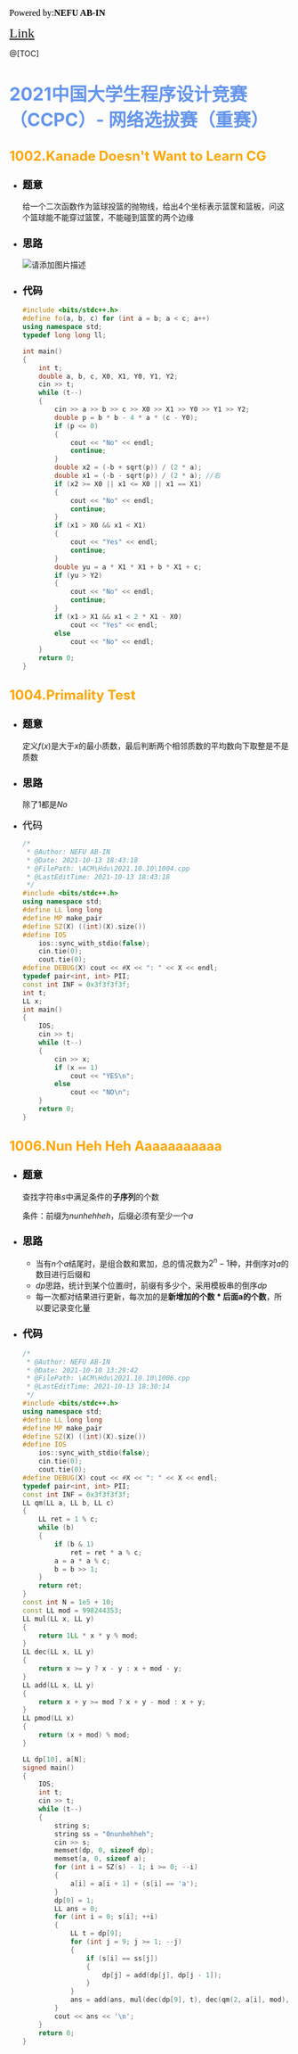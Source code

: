 <font color=#000000	size=3 face=楷体>Powered by:**NEFU AB-IN**</font>

<font color=#FFA500 size=5 face=楷体>[Link](http://acm.hdu.edu.cn/contest/problems?cid=1038)</font>

@[TOC]

# <font color=#6495ED size=6 >  2021中国大学生程序设计竞赛（CCPC）- 网络选拔赛（重赛）</font>

## <font color=#FFA500 size=5>1002.Kanade Doesn't Want to Learn CG</font>

* ### <font color=#000000 size=4 face=粗体>题意</font>

  给一个二次函数作为篮球投篮的抛物线，给出4个坐标表示篮筐和篮板，问这个篮球能不能穿过篮筐，不能碰到篮筐的两个边缘

* ### <font color=#000000 size=4 face=粗体>思路</font>

  ![请添加图片描述](https://img-blog.csdnimg.cn/466288eb93a04c61ac1b763dae9bfdfe.png?x-oss-process=image/watermark,type_ZHJvaWRzYW5zZmFsbGJhY2s,shadow_50,text_Q1NETiBA5rCU5rS-6aOe6bmw,size_20,color_FFFFFF,t_70,g_se,x_16)

* ### <font color=#000000 size=4 face=粗体>代码</font>

  ```cpp
  #include <bits/stdc++.h>
  #define fo(a, b, c) for (int a = b; a < c; a++)
  using namespace std;
  typedef long long ll;
  
  int main()
  {
      int t;
      double a, b, c, X0, X1, Y0, Y1, Y2;
      cin >> t;
      while (t--)
      {
          cin >> a >> b >> c >> X0 >> X1 >> Y0 >> Y1 >> Y2;
          double p = b * b - 4 * a * (c - Y0);
          if (p <= 0)
          {
              cout << "No" << endl;
              continue;
          }
          double x2 = (-b + sqrt(p)) / (2 * a);
          double x1 = (-b - sqrt(p)) / (2 * a); //右
          if (x2 >= X0 || x1 <= X0 || x1 == X1)
          {
              cout << "No" << endl;
              continue;
          }
          if (x1 > X0 && x1 < X1)
          {
              cout << "Yes" << endl;
              continue;
          }
          double yu = a * X1 * X1 + b * X1 + c;
          if (yu > Y2)
          {
              cout << "No" << endl;
              continue;
          }
          if (x1 > X1 && x1 < 2 * X1 - X0)
              cout << "Yes" << endl;
          else
              cout << "No" << endl;
      }
      return 0;
  }
  
  ```

## <font color=#FFA500 size=5>1004.Primality Test</font>

* ### <font color=#000000 size=4 face=粗体>题意</font>

  定义$f(x)$是大于$x$的最小质数，最后判断两个相邻质数的平均数向下取整是不是质数

* ### <font color=#000000 size=4 face=粗体>思路</font>

  除了$1$都是$No$

* <font color=#000000 size=4 face=粗体>代码</font>

  ```cpp
  /*
   * @Author: NEFU AB-IN
   * @Date: 2021-10-13 18:43:18
   * @FilePath: \ACM\Hdu\2021.10.10\1004.cpp
   * @LastEditTime: 2021-10-13 18:43:18
   */
  #include <bits/stdc++.h>
  using namespace std;
  #define LL long long
  #define MP make_pair
  #define SZ(X) ((int)(X).size())
  #define IOS                                                                                                            \
      ios::sync_with_stdio(false);                                                                                       \
      cin.tie(0);                                                                                                        \
      cout.tie(0);
  #define DEBUG(X) cout << #X << ": " << X << endl;
  typedef pair<int, int> PII;
  const int INF = 0x3f3f3f3f;
  int t;
  LL x;
  int main()
  {
      IOS;
      cin >> t;
      while (t--)
      {
          cin >> x;
          if (x == 1)
              cout << "YES\n";
          else
              cout << "NO\n";
      }
      return 0;
  }
  ```

## <font color=#FFA500 size=5>1006.Nun Heh Heh Aaaaaaaaaaa</font>

* ### <font color=#000000 size=4 face=粗体>题意</font>

  查找字符串$s$中满足条件的**子序列**的个数

  条件：前缀为$nunhehheh$，后缀必须有至少一个$a$

* ### <font color=#000000 size=4 face=粗体>思路</font>

  * 当有$n$个$a$结尾时，是组合数和累加，总的情况数为$2^n-1$种，并倒序对$a$的数目进行后缀和
  * $dp$思路，统计到某个位置$i$时，前缀有多少个，采用模板串的倒序$dp$
  * 每一次都对结果进行更新，每次加的是**新增加的个数 * 后面a的个数**，所以要记录变化量

* ### <font color=#000000 size=4 face=粗体>代码</font>

  ```cpp
  /*
   * @Author: NEFU AB-IN
   * @Date: 2021-10-10 13:29:42
   * @FilePath: \ACM\Hdu\2021.10.10\1006.cpp
   * @LastEditTime: 2021-10-13 18:30:14
   */
  #include <bits/stdc++.h>
  using namespace std;
  #define LL long long
  #define MP make_pair
  #define SZ(X) ((int)(X).size())
  #define IOS                                                                                                            \
      ios::sync_with_stdio(false);                                                                                       \
      cin.tie(0);                                                                                                        \
      cout.tie(0);
  #define DEBUG(X) cout << #X << ": " << X << endl;
  typedef pair<int, int> PII;
  const int INF = 0x3f3f3f3f;
  LL qm(LL a, LL b, LL c)
  {
      LL ret = 1 % c;
      while (b)
      {
          if (b & 1)
              ret = ret * a % c;
          a = a * a % c;
          b = b >> 1;
      }
      return ret;
  }
  const int N = 1e5 + 10;
  const LL mod = 998244353;
  LL mul(LL x, LL y)
  {
      return 1LL * x * y % mod;
  }
  LL dec(LL x, LL y)
  {
      return x >= y ? x - y : x + mod - y;
  }
  LL add(LL x, LL y)
  {
      return x + y >= mod ? x + y - mod : x + y;
  }
  LL pmod(LL x)
  {
      return (x + mod) % mod;
  }
  
  LL dp[10], a[N];
  signed main()
  {
      IOS;
      int t;
      cin >> t;
      while (t--)
      {
          string s;
          string ss = "0nunhehheh";
          cin >> s;
          memset(dp, 0, sizeof dp);
          memset(a, 0, sizeof a);
          for (int i = SZ(s) - 1; i >= 0; --i)
          {
              a[i] = a[i + 1] + (s[i] == 'a');
          }
          dp[0] = 1;
          LL ans = 0;
          for (int i = 0; s[i]; ++i)
          {
              LL t = dp[9];
              for (int j = 9; j >= 1; --j)
              {
                  if (s[i] == ss[j])
                  {
                      dp[j] = add(dp[j], dp[j - 1]);
                  }
              }
              ans = add(ans, mul(dec(dp[9], t), dec(qm(2, a[i], mod), 1)));
          }
          cout << ans << '\n';
      }
      return 0;
  }
  ```

  


